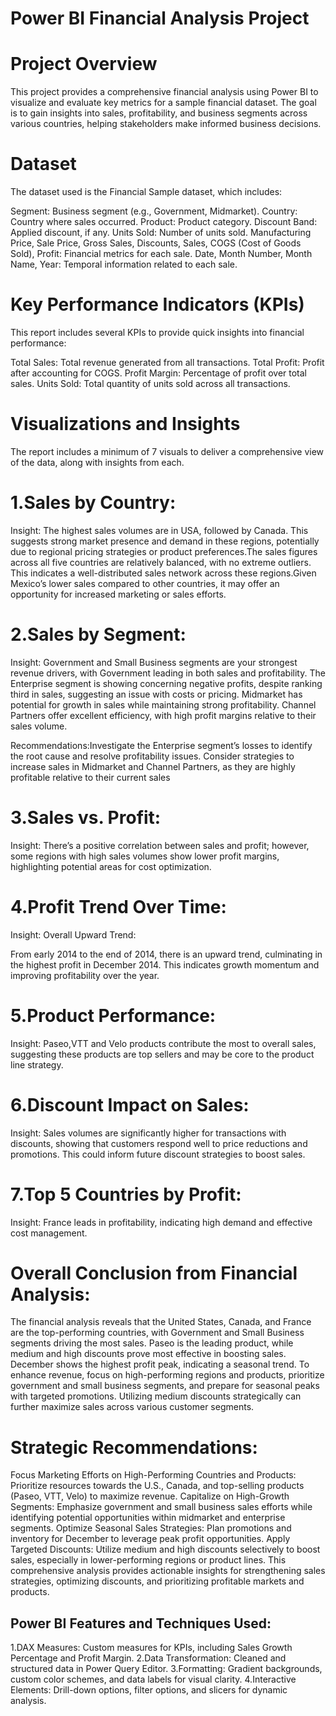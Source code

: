 # Power BI Financial Analysis Project
# Project Overview
This project provides a comprehensive financial analysis using Power BI to visualize and evaluate key metrics for a sample financial dataset. The goal is to gain insights into sales, profitability, and business segments across various countries, helping stakeholders make informed business decisions.

# Dataset
The dataset used is the Financial Sample dataset, which includes:

Segment: Business segment (e.g., Government, Midmarket).
Country: Country where sales occurred.
Product: Product category.
Discount Band: Applied discount, if any.
Units Sold: Number of units sold.
Manufacturing Price, Sale Price, Gross Sales, Discounts, Sales, COGS (Cost of Goods Sold), Profit: Financial metrics for each sale.
Date, Month Number, Month Name, Year: Temporal information related to each sale.
# Key Performance Indicators (KPIs)
This report includes several KPIs to provide quick insights into financial performance:

Total Sales: Total revenue generated from all transactions.
Total Profit: Profit after accounting for COGS.
Profit Margin: Percentage of profit over total sales.
Units Sold: Total quantity of units sold across all transactions.

# Visualizations and Insights
The report includes a minimum of 7 visuals to deliver a comprehensive view of the data, along with insights from each.

# 1.Sales by Country:

Insight: The highest sales volumes are in USA, followed by Canada. This suggests strong market presence and demand in these regions, potentially due to regional pricing strategies or product preferences.The sales figures across all five countries are relatively balanced, with no extreme outliers. This indicates a well-distributed sales network across these regions.Given Mexico’s lower sales compared to other countries, it may offer an opportunity for increased marketing or sales efforts.

# 2.Sales by Segment:

Insight: Government and Small Business segments are your strongest revenue drivers, with Government leading in both sales and profitability.
The Enterprise segment is showing concerning negative profits, despite ranking third in sales, suggesting an issue with costs or pricing.
Midmarket has potential for growth in sales while maintaining strong profitability.
Channel Partners offer excellent efficiency, with high profit margins relative to their sales volume.

Recommendations:Investigate the Enterprise segment’s losses to identify the root cause and resolve profitability issues.
Consider strategies to increase sales in Midmarket and Channel Partners, as they are highly profitable relative to their current sales

# 3.Sales vs. Profit:

Insight: There’s a positive correlation between sales and profit; however, some regions with high sales volumes show lower profit margins, highlighting potential areas for cost optimization.

# 4.Profit Trend Over Time:

Insight: Overall Upward Trend:

From early 2014 to the end of 2014, there is an upward trend, culminating in the highest profit in December 2014. This indicates growth momentum and improving profitability over the year.
# 5.Product Performance:

Insight: Paseo,VTT and Velo products contribute the most to overall sales, suggesting these products are top sellers and may be core to the product line strategy.

# 6.Discount Impact on Sales:

Insight: Sales volumes are significantly higher for transactions with discounts, showing that customers respond well to price reductions and promotions. This could inform future discount strategies to boost sales.
# 7.Top 5 Countries by Profit:

Insight: France leads in profitability, indicating high demand and effective cost management. 

# Overall Conclusion from Financial Analysis:
The financial analysis reveals that the United States, Canada, and France are the top-performing countries, with Government and Small Business segments driving the most sales. Paseo is the leading product, while medium and high discounts prove most effective in boosting sales. December shows the highest profit peak, indicating a seasonal trend. To enhance revenue, focus on high-performing regions and products, prioritize government and small business segments, and prepare for seasonal peaks with targeted promotions. Utilizing medium discounts strategically can further maximize sales across various customer segments.

# Strategic Recommendations:
Focus Marketing Efforts on High-Performing Countries and Products: Prioritize resources towards the U.S., Canada, and top-selling products (Paseo, VTT, Velo) to maximize revenue.
Capitalize on High-Growth Segments: Emphasize government and small business sales efforts while identifying potential opportunities within midmarket and enterprise segments.
Optimize Seasonal Sales Strategies: Plan promotions and inventory for December to leverage peak profit opportunities.
Apply Targeted Discounts: Utilize medium and high discounts selectively to boost sales, especially in lower-performing regions or product lines.
This comprehensive analysis provides actionable insights for strengthening sales strategies, optimizing discounts, and prioritizing profitable markets and products.

## Power BI Features and Techniques Used:
1.DAX Measures: Custom measures for KPIs, including Sales Growth Percentage and Profit Margin.
2.Data Transformation: Cleaned and structured data in Power Query Editor.
3.Formatting: Gradient backgrounds, custom color schemes, and data labels for visual clarity.
4.Interactive Elements: Drill-down options, filter options, and slicers for dynamic analysis.
